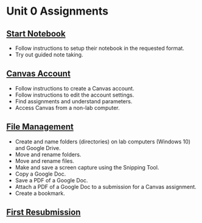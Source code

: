 # Unit 0 Assignments

## [Start Notebook](0.1-start-notebook)

* Follow instructions to setup their notebook in the requested format.
* Try out guided note taking.

## [Canvas Account]()

* Follow instructions to create a Canvas account.
* Follow instructions to edit the account settings.
* Find assignments and understand parameters.
* Access Canvas from a non-lab computer.

## [File Management]()

* Create and name folders (directories) on lab computers (Windows 10) and Google Drive.
* Move and rename folders.
* Move and rename files.
* Make and save a screen capture using the Snipping Tool.
* Copy a Google Doc.
* Save a PDF of a Google Doc.
* Attach a PDF of a Google Doc to a submission for a Canvas assignment.
* Create a bookmark.

## [First Resubmission]()
